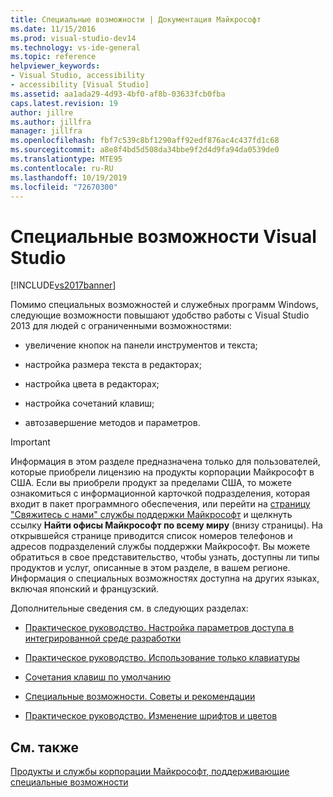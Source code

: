 ```yaml
---
title: Специальные возможности | Документация Майкрософт
ms.date: 11/15/2016
ms.prod: visual-studio-dev14
ms.technology: vs-ide-general
ms.topic: reference
helpviewer_keywords:
- Visual Studio, accessibility
- accessibility [Visual Studio]
ms.assetid: aa1ada29-4d93-4bf0-af8b-03633fcb0fba
caps.latest.revision: 19
author: jillre
ms.author: jillfra
manager: jillfra
ms.openlocfilehash: fbf7c539c8bf1290aff92edf876ac4c437fd1c68
ms.sourcegitcommit: a8e8f4bd5d508da34bbe9f2d4d9fa94da0539de0
ms.translationtype: MTE95
ms.contentlocale: ru-RU
ms.lasthandoff: 10/19/2019
ms.locfileid: "72670300"
---
```

# <a name="accessibility-features-of-visual-studio"></a>Специальные возможности Visual Studio
[!INCLUDE[vs2017banner](../../includes/vs2017banner.md)]

Помимо специальных возможностей и служебных программ Windows, следующие возможности повышают удобство работы с Visual Studio 2013 для людей с ограниченными возможностями:

- увеличение кнопок на панели инструментов и текста;

- настройка размера текста в редакторах;

- настройка цвета в редакторах;

- настройка сочетаний клавиш;

- автозавершение методов и параметров.

> [!IMPORTANT]
> Информация в этом разделе предназначена только для пользователей, которые приобрели лицензию на продукты корпорации Майкрософт в США. Если вы приобрели продукт за пределами США, то можете ознакомиться с информационной карточкой подразделения, которая входит в пакет программного обеспечения, или перейти на [страницу "Свяжитесь с нами" службы поддержки Майкрософт](http://support.microsoft.com/ContactUs) и щелкнуть ссылку **Найти офисы Майкрософт по всему миру** (внизу страницы). На открывшейся странице приводится список номеров телефонов и адресов подразделений службы поддержки Майкрософт. Вы можете обратиться в свое представительство, чтобы узнать, доступны ли типы продуктов и услуг, описанные в этом разделе, в вашем регионе. Информация о специальных возможностях доступна на других языках, включая японский и французский.

 Дополнительные сведения см. в следующих разделах:

- [Практическое руководство. Настройка параметров доступа в интегрированной среде разработки](../../ide/reference/how-to-set-ide-accessibility-options.md)

- [Практическое руководство. Использование только клавиатуры](../../ide/reference/how-to-use-the-keyboard-exclusively.md)

- [Сочетания клавиш по умолчанию](../../ide/default-keyboard-shortcuts-in-visual-studio.md)

- [Специальные возможности. Советы и рекомендации](../../ide/reference/accessibility-tips-and-tricks.md)

- [Практическое руководство. Изменение шрифтов и цветов](../../ide/how-to-change-fonts-and-colors-in-visual-studio.md)

## <a name="see-also"></a>См. также
 [Продукты и службы корпорации Майкрософт, поддерживающие специальные возможности](../../ide/reference/accessibility-products-and-services-from-microsoft.md)
